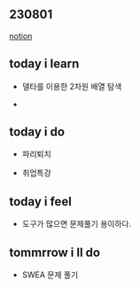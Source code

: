 
## 230801

[notion](https://glib-glitter-8ce.notion.site/SSAFY-Day-21-3-8be4e7f9a20a44e4b6e096df11516193?pvs=4)

## today i learn

- 델타를 이용한 2차원 배열 탐색

- 

## today i do

- 파리퇴치

- 취업특강
  
## today i feel

- 도구가 많으면 문제풀기 용이하다.
  
## tommrrow i ll do

- SWEA 문제 풀기
